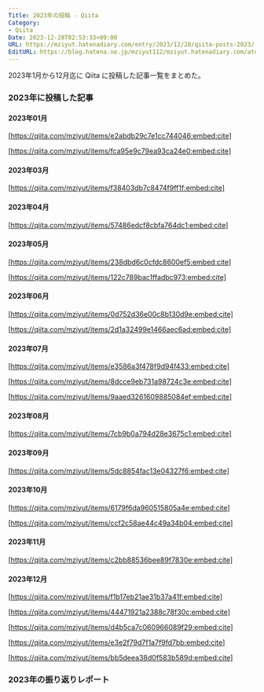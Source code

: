 ```yaml
---
Title: 2023年の投稿 - Qiita
Category:
- Qiita
Date: 2023-12-28T02:53:33+09:00
URL: https://mziyut.hatenadiary.com/entry/2023/12/28/qiita-posts-2023/
EditURL: https://blog.hatena.ne.jp/mziyut112/mziyut.hatenadiary.com/atom/entry/6801883189080501822
---
```


2023年1月から12月迄に Qiita に投稿した記事一覧をまとめた。

### 2023年に投稿した記事

#### 2023年01月

[https://qiita.com/mziyut/items/e2abdb29c7e1cc744046:embed:cite]

[https://qiita.com/mziyut/items/fca95e9c79ea93ca24e0:embed:cite]

#### 2023年03月

[https://qiita.com/mziyut/items/f38403db7c8474f9ff1f:embed:cite]

#### 2023年04月

[https://qiita.com/mziyut/items/57486edcf8cbfa764dc1:embed:cite]

#### 2023年05月

[https://qiita.com/mziyut/items/238dbd6c0cfdc8600ef5:embed:cite]

[https://qiita.com/mziyut/items/122c789bac1ffadbc973:embed:cite]

#### 2023年06月

[https://qiita.com/mziyut/items/0d752d36e00c8b130d9e:embed:cite]

[https://qiita.com/mziyut/items/2d1a32499e1466aec6ad:embed:cite]

#### 2023年07月

[https://qiita.com/mziyut/items/e3586a3f478f9d94f433:embed:cite]

[https://qiita.com/mziyut/items/8dcce9eb731a98724c3e:embed:cite]

[https://qiita.com/mziyut/items/9aaed3261609885084ef:embed:cite]

#### 2023年08月

[https://qiita.com/mziyut/items/7cb9b0a794d28e3675c1:embed:cite]

#### 2023年09月</h2>

[https://qiita.com/mziyut/items/5dc8854fac13e04327f6:embed:cite]

#### 2023年10月

[https://qiita.com/mziyut/items/6179f6da960515805a4e:embed:cite]

[https://qiita.com/mziyut/items/ccf2c58ae44c49a34b04:embed:cite]

#### 2023年11月

[https://qiita.com/mziyut/items/c2bb88536bee89f7830e:embed:cite]

#### 2023年12月

[https://qiita.com/mziyut/items/f1b17eb21ae31b37a41f:embed:cite]

[https://qiita.com/mziyut/items/44471921a2388c78f30c:embed:cite]

[https://qiita.com/mziyut/items/d4b5ca7c060966089f29:embed:cite]

[https://qiita.com/mziyut/items/e3e2f79d7f1a7f9fd7bb:embed:cite]

[https://qiita.com/mziyut/items/bb5deea38d0f583b589d:embed:cite]


### 2023年の振り返りレポート

<!-- wp:image {"id":130,"sizeSlug":"large","linkDestination":"none"} -->
<figure class="wp-block-image size-large"><img src="https://cdn-ak.f.st-hatena.com/images/fotolife/m/mziyut112/20240204/20240204162616.png" alt="" class="wp-image-130"/></figure>
<!-- /wp:image -->

<!-- wp:image {"id":131,"sizeSlug":"large","linkDestination":"none"} -->
<figure class="wp-block-image size-large"><img src="https://cdn-ak.f.st-hatena.com/images/fotolife/m/mziyut112/20240204/20240204162539.png" alt="" class="wp-image-131"/></figure>
<!-- /wp:image -->

<!-- wp:image {"id":132,"sizeSlug":"large","linkDestination":"none"} -->
<figure class="wp-block-image size-large"><img src="https://cdn-ak.f.st-hatena.com/images/fotolife/m/mziyut112/20240204/20240204162557.png" alt="" class="wp-image-132"/></figure>
<!-- /wp:image -->

<!-- wp:image {"id":133,"sizeSlug":"large","linkDestination":"none"} -->
<figure class="wp-block-image size-large"><img src="https://cdn-ak.f.st-hatena.com/images/fotolife/m/mziyut112/20240204/20240204162608.png" alt="" class="wp-image-133"/></figure>
<!-- /wp:image -->
